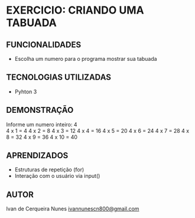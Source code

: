 # EXERCICIO: CRIANDO UMA TABUADA


## FUNCIONALIDADES
- Escolha um numero para o programa mostrar sua tabuada

## TECNOLOGIAS UTILIZADAS
- Pyhton 3


## DEMONSTRAÇÃO

Informe um numero inteiro: 4 <br>
4 x 1 = 4
4 x 2 = 8
4 x 3 = 12
4 x 4 = 16
4 x 5 = 20
4 x 6 = 24
4 x 7 = 28
4 x 8 = 32
4 x 9 = 36
4 x 10 = 40

## APRENDIZADOS
- Estruturas de repetição (for)
- Interação com o usuário via input()

## AUTOR
Ivan de Cerqueira Nunes
ivannunescn800@gmail.com
